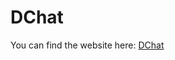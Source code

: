 # DChat

You can find the website here:
<a href = "https://dreonwo.github.io/DChat/" target = "_blank">DChat</a>
